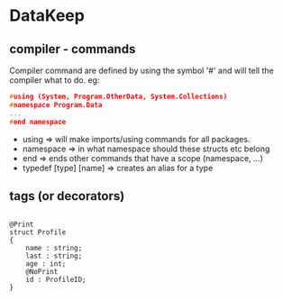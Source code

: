 # DataKeep

## compiler - commands
Compiler command are defined by using the symbol '#' and will tell the compiler what to do. eg:
```c
#using (System, Program.OtherData, System.Collections)
#namespace Program.Data
...
#end namespace
```

<ul>

<li>using => will make imports/using commands for all packages.</li>
<li>namespace => in what namespace should these structs etc belong</li>
<li>end => ends other commands that have a scope (namespace, ...) </li>
<li>typedef [type] [name] => creates an alias for a type</li>

</ul>

## tags (or decorators)
```

@Print
struct Profile
{
    name : string; 
    last : string;
    age : int;
    @NoPrint
    id : ProfileID;
}

```
